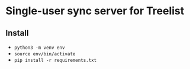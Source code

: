 # Single-user sync server for Treelist

## Install
- `python3 -m venv env`
- `source env/bin/activate`
- `pip install -r requirements.txt`
